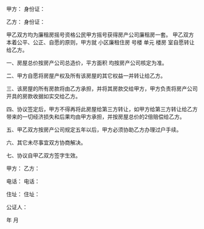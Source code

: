 
 


甲方： 身份证：


乙方： 身份证：


甲乙双方均为廉租房摇号资格公民甲方摇号获得房产公司廉租房一套。 甲乙双方本着公平、公正、自愿的原则，甲方就 小区廉租住房 号楼 单元 楼房 室自愿转让给乙方。


一、房屋总价按房产公司总造价，平方面积 均按房产公司核定为准。


二、甲方自愿将房屋产权及所有该房屋的其它权益一并转让给乙方。


三、该房屋的所有房款将由乙方承担，并将其房款交给甲方，甲方负责将房产公司开具的房款收据如实交给乙方。


四、协议签定后，甲方不得再将此房屋给第三方转让，如甲方给第三方转让给乙方带来的一切经济损失和后果均由甲方承担，并按房屋总价的2倍赔偿给乙方。


五、甲乙双方按房产公司规定五年以后，甲方必须协助乙方办理过户手续。


六、其它未尽事宜双方协商解决。


七、协议自甲乙双方签字生效。


甲方： 乙方：


电话： 电话：


住址： 住址：


公证人：


年 月
 


 

 
 
 
 
 
  


  
 

  


  


  
 
 
 
 


